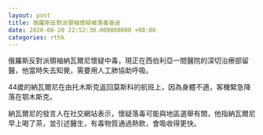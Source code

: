 ```yaml
---
layout: post
title: 俄羅斯反對派領袖懷疑被落毒昏迷
date: 2020-08-20 22:52:30.000000000 +08:00
categories: rthk
---
```


俄羅斯反對派領袖納瓦爾尼懷疑中毒，現正在西伯利亞一間醫院的深切治療部留醫，他當時失去知覺，需要用人工肺協助呼吸。

44歲的納瓦爾尼在由托木斯克返回莫斯科的航班上，因為身體不適，客機緊急降落在鄂木斯克。

納瓦爾尼的發言人在社交網站表示，懷疑落毒可能與地區選舉有關，他指納瓦爾尼早上喝了茶，並引述醫生，有毒物質通過熱飲，會吸收得更快。
